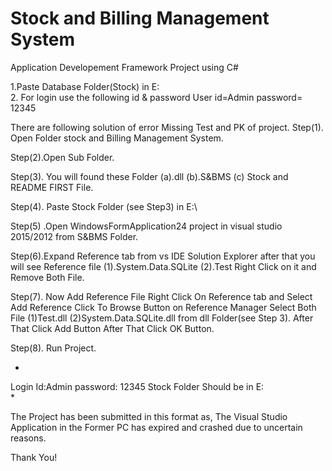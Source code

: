 # Stock and Billing Management System
 Application Developement Framework Project using C#

1.Paste Database Folder(Stock) in  E:\
2. For login use the following id & password
User id=Admin
password= 12345

There are following  solution of error Missing Test and PK of project.
 Step(1). Open Folder stock and Billing Management System.

Step(2).Open Sub Folder.

Step(3). You will found  these Folder (a).dll (b).S&BMS  (c) Stock
and README FIRST File.

Step(4). Paste  Stock    Folder (see Step3) in  E:\

Step(5) .Open WindowsFormApplication24  project in visual studio
2015/2012  from S&BMS   Folder.

Step(6).Expand  Reference tab from vs IDE Solution Explorer  after
that you will see
 Reference file  (1).System.Data.SQLite  (2).Test  Right Click on it
and Remove Both File.

Step(7). Now Add Reference File  Right Click On   Reference tab  and
Select Add  Reference   Click To Browse Button on Reference  Manager
Select Both File  (1)Test.dll
(2)System.Data.SQLite.dll from dll Folder(see Step 3). After That
Click Add  Button After That Click OK Button.

Step(8). Run Project.

*
Login Id:Admin
password: 12345
Stock Folder Should be in E:\
*

The Project has been submitted in this format as, The Visual Studio Application in the Former PC has expired and crashed due to uncertain reasons.

Thank You!
